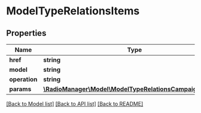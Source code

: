 # ModelTypeRelationsItems

## Properties
Name | Type | Description | Notes
------------ | ------------- | ------------- | -------------
**href** | **string** |  | [optional] 
**model** | **string** |  | [optional] 
**operation** | **string** |  | [optional] 
**params** | [**\RadioManager\Model\ModelTypeRelationsCampaignsParams**](ModelTypeRelationsCampaignsParams.md) |  | [optional] 

[[Back to Model list]](../README.md#documentation-for-models) [[Back to API list]](../README.md#documentation-for-api-endpoints) [[Back to README]](../README.md)


